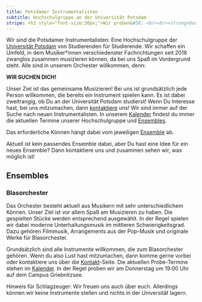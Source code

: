 ```yaml
---
title: Potsdamer Instrumentalisten
subtitle: Hochschulgruppe an der Universität Potsdam
stripe: <h2 style="font-size:30px;">Wir proben&#58; <br><br><strong>Donnerstags um 19 Uhr</strong><br><strong>Hörsaal 10, Haus 1 am Campus Griebnitzsee</strong><br><br>Kontaktiert uns gerne, wenn ihr vorbeischauen wollt!</h2> 
---
```


Wir sind die Potsdamer Instrumentalisten: 
Eine Hochschulgruppe der [Universität Potsdam](https://www.uni-potsdam.de/de/organisation/weitere-einrichtungen/eingetragene-vereinigungen.html) von Studierenden für Studierende. 
Wir schaffen ein Umfeld, in dem Musiker*innen verschiedenster Fachrichtungen seit 2018
zwanglos zusammen musizieren können, da bei uns Spaß im Vordergrund steht.
Alle sind in unserem Orchester willkommen, denn:

**WIR SUCHEN DICH!**



Unser Ziel ist das gemeinsame Musizieren!
Bei uns ist grundsätzlich jede Person willkommen, die bereits ein Instrument spielen kann.
Es ist dabei zweitrangig, ob Du an der Universität Potsdam studierst!
Wenn Du Interesse hast, bei uns mitzumachen, dann [kontaktiere](/kontakt) uns!
Wir sind immer auf der Suche nach neuen Instrumentalisten.
In unserem [Kalender](/kalender) findest du immer die aktuellen Termine unserer Hochschulgruppe und [Ensembles](#ensembles).

Das erforderliche Können hängt dabei vom jeweiligen [Ensemble](#ensembles) ab.

Aktuell ist kein passendes Ensemble dabei, aber Du hast eine Idee für ein neues Ensemble?
Dann kontaktiere uns und zusammen sehen wir, was möglich ist!

## Ensembles

### Blasorchester

Das Orchester besteht aktuell aus Musikern mit sehr unterschiedlichem Können.
Unser Ziel ist vor allem Spaß am Musizieren zu haben.
Die gespielten Stücke werden entsprechend ausgewählt.
In der Regel spielen wir dabei moderne Unterhaltungsmusik im mittleren Schwierigkeitsgrad.
Dazu gehören Filmmusik, Arrangements aus der Pop-Musik und originale Werke für Blasorchester.

Grundsätzlich sind alle Instrumente willkommen, die zum Blasorchester gehören.<!-- 
Besonders freuen wir uns über Klarinetten, Hörner, Tenor-Sax, Bari-Sax und Flöten. -->
Wenn du also Lust hast mitzumachen, dann komme gerne vorbei oder kontaktiere uns über die [Kontakt](/kontakt)-Seite.
Die aktuellen Probe-Termine stehen im [Kalender](/kalender).
In der Regel proben wir am Donnerstag um 19:00 Uhr auf dem Campus Griebnitzsee. 

Hinweis für Schlagzeuger: Wir freuen uns auch über euch.
Allerdings können wir keine Instrumente stellen und nichts in der Universität lagern.
